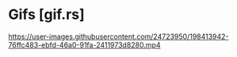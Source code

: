 # Gifs [gif.rs]

https://user-images.githubusercontent.com/24723950/198413942-76ffc483-ebfd-46a0-91fa-2411973d8280.mp4
